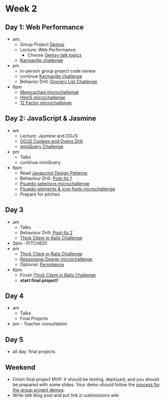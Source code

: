 
# Week 2


## Day 1: Web Performance

- am: 
	- Group Project [Demos](../group_project_process.md#demos)
	- Lecture: Web Performance
    	- Choose [Gemsy talk topics](./gemsy_talk_topics.md)
	- [Karmaville challenge](../../../../karmaville)
- pm
	- in-person group project code review
	- continue [Karmaville challenge](../../../../karmaville)
	- Behavior Drill: [Grocery List Challenge](../../../../behavior-drill-grocery-list-challenge)
- 6pm
	- [Memcached microchallenge](memcached-microchallenge.md)
	- [Html5 microchallenge](html5.md)
	- [12 Factor microchallenge](12_factor.md)

## Day 2: JavaScript & Jasmine

- am 
	- Lecture: Jasmine and OOJS
	- [OOJS Cookies and Ovens Drill](../../../../behavior-drill-cookies-and-ovens-challenge)
    - [miniQuery Challenge](../../../../miniQuery-challenge)
- pm 
	- Talks
	- continue miniQuery
- 6pm
	- Read [Javascript Design Patterns](http://addyosmani.com/resources/essentialjsdesignpatterns/book/)
	- Behaviour Drill: [Post-Its 1](../../../../behavior-drill-post-it-board-v1-challenge)
	-  [Psuedo-selectors microchallenge](./psuedo_selectors.md)
	- [Psuedo-elements & icon fonts microchallenge](./psuedo_elements.md)
	- Prepare for pitches
	
	
## Day 3

- am
	- Talks
	- Behaviour Drill: [Post-Its 2](../../../../behavior-drill-post-it-board-v2-challenge)
	- [Thick Client in Rails Challenge](../../../../build-a-thick-client-on-rails-challenge)
- 2pm - PITCHES!!
- pm
	- [Thick Client in Rails Challenge](../../../../build-a-thick-client-on-rails-challenge)
	- [Responsive Design microchallenge](./responsive_design.md)
	- Optional: [Persistence](./persistence-microchallenge.md)
- 6pm 
	- Finish [Thick Client in Rails Challenge](../../../../build-a-thick-client-on-rails-challenge)
	- **start final project!**

## Day 4

- am
	- Talks
	- Final Projects
- pm - Teacher consultation 

## Day 5

- all day: final projects


## Weekend
 - Finish final project MVP.  It should be testing, deployed, and you should be prepared with some slides.  Your demo should follow the [process for the group  project demos](../group_project_process#demos).
 - Write talk blog post and put link in submissions wiki

